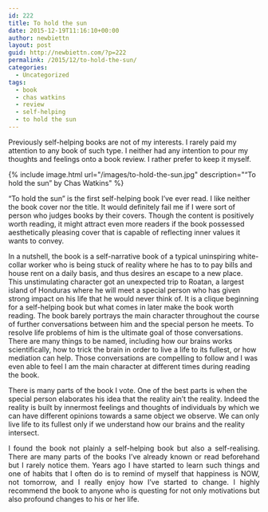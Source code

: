 ```yaml
---
id: 222
title: To hold the sun
date: 2015-12-19T11:16:10+00:00
author: newbiettn
layout: post
guid: http://newbiettn.com/?p=222
permalink: /2015/12/to-hold-the-sun/
categories:
  - Uncategorized
tags:
  - book
  - chas watkins
  - review
  - self-helping
  - to hold the sun
---
```

Previously self-helping books are not of my interests. I rarely paid my attention to any book of such type. I neither had any intention to pour my thoughts and feelings onto a book review. I rather prefer to keep it myself.

{% include image.html url="/images/to-hold-the-sun.jpg" description="&#8220;To hold the sun&#8221; by Chas Watkins" %}

&#8220;To hold the sun&#8221; is the first self-helping book I&#8217;ve ever read. I like neither the book cover nor the title. It would definitely fail me if I were sort of person who judges books by their covers. Though the content is positively worth reading, it might attract even more readers if the book possessed aesthetically pleasing cover that is capable of reflecting inner values it wants to convey.

In a nutshell, the book is a self-narrative book of a typical uninspiring white-collar worker who is being stuck of reality where he has to to pay bills and house rent on a daily basis, and thus desires an escape to a new place. This unstimulating character got an unexpected trip to Roatan, a largest island of Honduras where he will meet a special person who has given strong impact on his life that he would never think of. It is a clique beginning for a self-helping book but what comes in later make the book worth reading. The book barely portrays the main character throughout the course of further conversations between him and the special person he meets. To resolve life problems of him is the ultimate goal of those conversations. There are many things to be named, including how our brains works scientifically, how to trick the brain in order to live a life to its fullest, or how mediation can help. Those conversations are compelling to follow and I was even able to feel I am the main character at different times during reading the book.

There is many parts of the book I vote. One of the best parts is when the special person elaborates his idea that the reality ain&#8217;t the reality. Indeed the reality is built by innermost feelings and thoughts of individuals by which we can have different opinions towards a same object we observe. We can only live life to its fullest only if we understand how our brains and the reality intersect.

<p style="text-align: justify;">
  I found the book not plainly a self-helping book but also a self-realising. There are many parts of the books I&#8217;ve already known or read beforehand but I rarely notice them. Years ago I have started to learn such things and one of habits that I often do is to remind of myself that happiness is NOW, not tomorrow, and I really enjoy how I&#8217;ve started to change. I highly recommend the book to anyone who is questing for not only motivations but also profound changes to his or her life.
</p>
